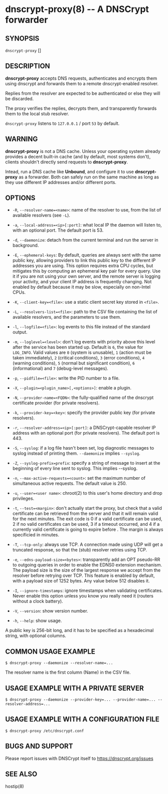 dnscrypt-proxy(8) -- A DNSCrypt forwarder
=========================================

## SYNOPSIS

`dnscrypt-proxy` [<options>]

## DESCRIPTION

**dnscrypt-proxy** accepts DNS requests, authenticates and encrypts
them using dnscrypt and forwards them to a remote dnscrypt-enabled
resolver.

Replies from the resolver are expected to be authenticated or else
they will be discarded.

The proxy verifies the replies, decrypts them, and transparently
forwards them to the local stub resolver.

`dnscrypt-proxy` listens to `127.0.0.1` / port `53` by default.

## WARNING

**dnscrypt-proxy** is not a DNS cache. Unless your operating system
already provides a decent built-in cache (and by default, most systems
don't), clients shouldn't directly send requests to **dnscrypt-proxy**.

Intead, run a DNS cache like **Unbound**, and configure it to use
**dnscrypt-proxy** as a forwarder. Both can safely run on the same
machine as long as they use different IP addresses and/or different
ports.

## OPTIONS

  * `-R`, `--resolver-name=<name>`: name of the resolver to use, from
    the list of available resolvers (see `-L`).

  * `-a`, `--local-address=<ip>[:port]`: what local IP the daemon will listen
    to, with an optional port. The default port is 53.

  * `-d`, `--daemonize`: detach from the current terminal and run the server
    in background.

  * `-E`, `--ephemeral-keys`: By default, queries are always sent with the
    same public key, allowing providers to link this public key to the
    different IP addresses you are using. This option requires extra
    CPU cycles, but mitigates this by computing an ephemeral key pair for
    every query. Use it if you are not using your own server, and the
    remote server is logging your activity, and your client IP address is
    frequently changing. Not enabled by default because it may be slow,
    especially on non-Intel CPUs.

  * `-K`, `--client-key=<file>`: use a static client secret key stored in
    `<file>`.

  * `-L`, `--resolvers-list=<file>`: path to the CSV file containing
    the list of available resolvers, and the parameters to use them.

  * `-l`, `--logfile=<file>`: log events to this file instead of the
    standard output.

  * `-m`, `--loglevel=<level>`: don't log events with priority above
    this level after the service has been started up. Default is `6`,
    the value for `LOG_INFO`. Valid values are `0` (system is unusable),
    `1` (action must be taken immediately), `2` (critical conditions),
    `3` (error conditions), `4` (warning conditions),
    `5` (normal but significant condition), `6` (informational) and
    `7` (debug-level messages).

  * `-p`, `--pidfile=<file>`: write the PID number to a file.

  * `-X`, `--plugin=<plugin_name>[,<options>]`: enable a plugin.

  * `-N`, `--provider-name=<FQDN>`: the fully-qualified name of the
    dnscrypt certificate provider (for private resolvers).

  * `-k`, `--provider-key=<key>`: specify the provider public key
    (for private resolvers).

  * `-r`, `--resolver-address=<ip>[:port]`: a DNSCrypt-capable resolver IP
    address with an optional port (for private resolvers).
    The default port is 443.

  * `-S`, `--syslog`: if a log file hasn't been set, log diagnostic messages to
    syslog instead of printing them. `--daemonize` implies `--syslog`.

  * `-Z`, `--syslog-prefix=prefix`: specify a string of message to insert at
    the beginning of every line sent to syslog. This implies --syslog.

  * `-n`, `--max-active-requests=<count>`: set the maximum number of
    simultaneous active requests. The default value is 250.

  * `-u`, `--user=<user name>`: chroot(2) to this user's home directory
    and drop privileges.

  * `-t`, `--test=<margin>`: don't actually start the proxy, but check that
    a valid certificate can be retrieved from the server and that it
    will remain valid for the next <margin> minutes. The exit code is 0
    if a valid certificate can be used, 2 if no valid certificates can be used,
    3 if a timeout occurred, and 4 if a currently valid certificate is
    going to expire before <margin>. The margin is always specificied in
    minutes.

  * `-T`, `--tcp-only`: always use TCP. A connection made using UDP
    will get a truncated response, so that the (stub) resolver retries using
    TCP.

  * `-e`, `--edns-payload-size=<bytes>`: transparently add an OPT
    pseudo-RR to outgoing queries in order to enable the EDNS0
    extension mechanism. The payload size is the size of the largest
    response we accept from the resolver before retrying over TCP.
    This feature is enabled by default, with a payload size of 1252
    bytes. Any value below 512 disables it.

  * `-I`, `--ignore-timestamps`: ignore timestamps when validating certificates.
    Never enable this option unless you know you really need it (routers without
    a clock battery).

  * `-V`, `--version`: show version number.

  * `-h`, `--help`: show usage.

A public key is 256-bit long, and it has to be specified as a hexadecimal
string, with optional columns.

## COMMON USAGE EXAMPLE

    $ dnscrypt-proxy --daemonize --resolver-name=...

The resolver name is the first column (Name) in the CSV file.

## USAGE EXAMPLE WITH A PRIVATE SERVER

    $ dnscrypt-proxy --daemonize --provider-key=... --provider-name=... --resolver-address=...

## USAGE EXAMPLE WITH A CONFIGURATION FILE

    $ dnscrypt-proxy /etc/dnscrypt.conf

## BUGS AND SUPPORT

Please report issues with DNSCrypt itself to https://dnscrypt.org/issues

## SEE ALSO

hostip(8)
